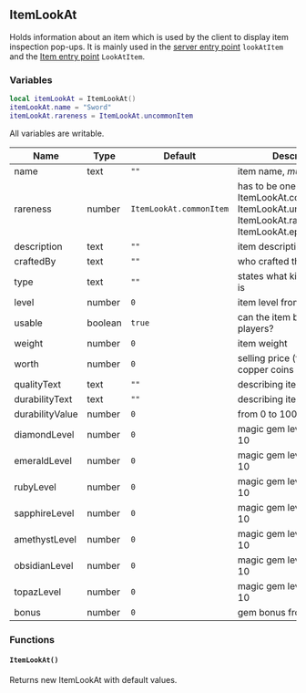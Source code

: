 ## ItemLookAt

Holds information about an item which is used by the client to display item inspection pop-ups. It is mainly used in the
[server entry point](#server) `lookAtItem` and the [Item entry point](#items) `LookAtItem`.

### Variables

```lua
local itemLookAt = ItemLookAt()
itemLookAt.name = "Sword"
itemLookAt.rareness = ItemLookAt.uncommonItem
```

All variables are writable.

Name            | Type    | Default                 | Description
--------------- | ------- | ----------------------- | -----------
name            | text    | `""`                    | item name, _must_ be set
rareness        | number  | `ItemLookAt.commonItem` | has to be one of ItemLookAt.commonItem, ItemLookAt.uncommonItem, ItemLookAt.rareItem, ItemLookAt.epicItem
description     | text    | `""`                    | item description
craftedBy       | text    | `""`                    | who crafted the item
type            | text    | `""`                    | states what kind of item this is
level           | number  | `0`                     | item level from 0 to 100
usable          | boolean | `true`                  | can the item be used by players?
weight          | number  | `0`                     | item weight
worth           | number  | `0`                     | selling price (to NPCs) in copper coins
qualityText     | text    | `""`                    | describing item quality
durabilityText  | text    | `""`                    | describing item durability
durabilityValue | number  | `0`                     | from 0 to 100 in percent
diamondLevel    | number  | `0`                     | magic gem level from 0 to 10
emeraldLevel    | number  | `0`                     | magic gem level from 0 to 10
rubyLevel       | number  | `0`                     | magic gem level from 0 to 10
sapphireLevel   | number  | `0`                     | magic gem level from 0 to 10
amethystLevel   | number  | `0`                     | magic gem level from 0 to 10
obsidianLevel   | number  | `0`                     | magic gem level from 0 to 10
topazLevel      | number  | `0`                     | magic gem level from 0 to 10
bonus           | number  | `0`                     | gem bonus from 0 to 255

### Functions

#### `ItemLookAt()`

Returns new ItemLookAt with default values.


